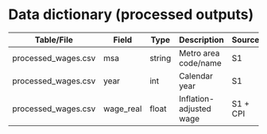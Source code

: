# Data dictionary (processed outputs)

| Table/File          | Field     | Type   | Description             | Source   |
| ------------------- | --------- | ------ | ----------------------- | -------- |
| processed_wages.csv | msa       | string | Metro area code/name    | S1       |
| processed_wages.csv | year      | int    | Calendar year           | S1       |
| processed_wages.csv | wage_real | float  | Inflation-adjusted wage | S1 + CPI |
